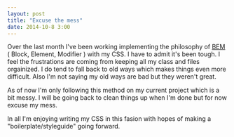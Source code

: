 ```yaml
---
layout: post
title: "Excuse the mess"
date: 2014-10-8 3:00
---
```


Over the last month I've been working implementing the philosophy of [BEM](https://bem.info/method/) ( Block, Element, Modifier ) with my CSS. I have to admit it's been tough. I feel the frustrations are coming from keeping all my class and files orgainized. I do tend to fall back to old ways which makes things even more difficult. Also I'm not saying my old ways are bad but they weren't great.

As of now I'm only following this method on my current project which is a bit messy. I will be going back to clean things up when I'm done but for now excuse my mess. 

In all I'm enjoying writing my CSS in this fasion with hopes of making a "boilerplate/styleguide" going forward.